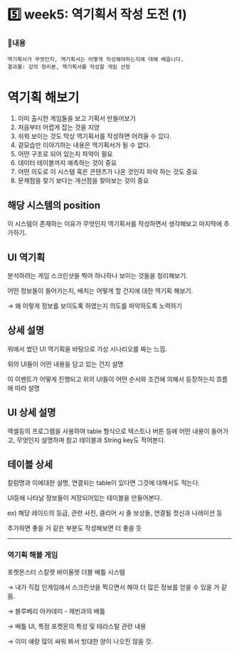 # 5️⃣ week5: 역기획서 작성 도전 (1)

### 📌내용
`역기획서가 무엇인지, 역기획서는 어떻게 작성해야하는지에 대해 배웁니다.`  
`결과물: 강의 정리본, 역기획서를 작성할 게임 선정`

# 역기획 해보기

1. 이미 출시한 게임들을 보고 기획서 만들어보기
2. 처음부터 어렵게 잡는 것을 지양
3. 쉬워 보이는 것도 막상 역기획서를 작성하면 어려울 수 있다.
4. 겉모습만 이야기하는 내용은 역기획서가 될 수 없다.
5. 어떤 구조로 되어 있는지 파악이 필요
6. 데이터 테이블까지 예측하는 것이 중요
7. 어떤 의도로 이 시스템 혹은 콘텐츠가 나온 것인지 파악 하는 것도 중요
8. 문제점을 찾기 보다는 개선점을 찾아보는 것이 중요

## 해당 시스템의 position

이 시스템이 존재하는 이유가 무엇인지 역기획서를 작성하면서 생각해보고 마지막에 추가하기.

## UI 역기획

분석하려는 게임 스크린샷을 찍어 하나하나 보이는 것들을 정리해보기.

어떤 정보들이 들어가는지, 배치는 어떻게 할 건지에 대한 역기획 해보기.

→ 왜 이렇게 정보를 보이도록 하였는지 의도를 파악하도록 노력하기

## 상세 설명

위에서 썼던 UI 역기획을 바탕으로 가상 시나리오를 짜는 느낌.

위의 UI들이 어떤 내용을 담고 있는 건지 설명

이 이벤트가 어떻게 진행되고 위의 UI들이 어떤 순서와 조건에 의해서 등장하는지 흐름에 따라 설명

## UI 상세 설명

엑셀등의 프로그램을 사용하여 table 형식으로 텍스트나 버튼 등에 어떤 내용이 들어가고, 무엇인지 설명하며 참고 테이블과 String key도 적어본다.

## 테이블 상세

칼럼명과 이에대한 설명, 연결되는 table이 있다면 그것에 대해서도 적는다.

UI등에 나타날 정보들이 저장되어있는 테이블을 만들어본다.

ex) 해당 레이드의 등급, 관련 사진, 클리어 시 줄 보상들, 연결될 컷신과 나레이션 등

추가하면 좋을 거 같은 부분도 작성해보면 더 좋을 듯

---

### 역기획 해볼 게임

포켓몬스터 스칼렛 바이올렛 더블 배틀 시스템

→ 내가 직접 인게임에서 스크린샷을 찍으면서 해야 더 많은 정보를 얻을 수 있을 거 같음.

→ 블루베리 아카데미 - 제빈과의 배틀

→ 배틀 UI, 특정 포켓몬의 특성 및 테라스탈 관련 내용

→ 이미 얘랑 많이 싸워 봐서 방대한 양이 나오진 않을 것.

